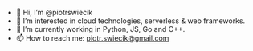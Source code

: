 - 👋 Hi, I’m @piotrswiecik
- 👀 I’m interested in cloud technologies, serverless & web frameworks.
- 🌱 I’m currently working in Python, JS, Go and C++.
- 📫 How to reach me: piotr.swiecik@gmail.com

<!---
piotrswiecik/piotrswiecik is a ✨ special ✨ repository because its `README.md` (this file) appears on your GitHub profile.
You can click the Preview link to take a look at your changes.
--->
